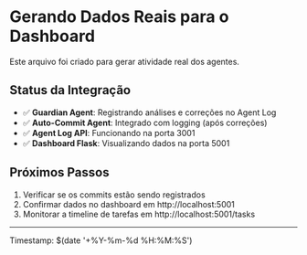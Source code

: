 # Gerando Dados Reais para o Dashboard

Este arquivo foi criado para gerar atividade real dos agentes.

## Status da Integração

- ✅ **Guardian Agent**: Registrando análises e correções no Agent Log
- ✅ **Auto-Commit Agent**: Integrado com logging (após correções)
- ✅ **Agent Log API**: Funcionando na porta 3001
- ✅ **Dashboard Flask**: Visualizando dados na porta 5001

## Próximos Passos

1. Verificar se os commits estão sendo registrados
2. Confirmar dados no dashboard em http://localhost:5001
3. Monitorar a timeline de tarefas em http://localhost:5001/tasks

---
Timestamp: $(date '+%Y-%m-%d %H:%M:%S')
